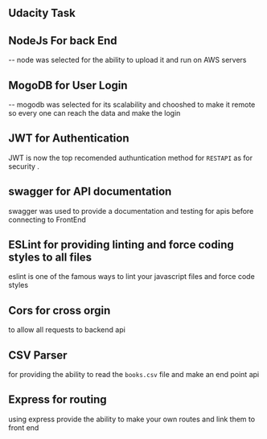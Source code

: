 ## Udacity Task 

## NodeJs For back End 
-- node was selected for the ability to upload it and run on AWS servers 

## MogoDB for User Login

-- mogodb was selected for its scalability and chooshed to make it remote so every one can reach the data and make the login 

## JWT for Authentication 

JWT is now the top recomended authuntication method for `RESTAPI` as for security .

##  swagger for API documentation  

 swagger was used to provide a documentation and testing for apis before connecting to FrontEnd 

## ESLint  for providing linting and force coding styles to all files 

eslint is one of the famous ways to lint your javascript files and force code styles 

## Cors for cross orgin 

to allow all requests to backend api 

## CSV Parser 

 for providing the ability to read the `books.csv` file and make an end point api 

## Express for routing 

 using express provide the ability to make your own routes and link them to front end 



